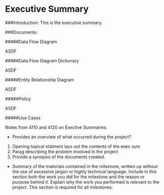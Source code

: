 Executive Summary
===

###Introduction:
This is the executive summary.


###Documents:

#####Data Flow Diagram

ASDF

#####Data Flow Diagram Dictionary

ASDF

#####Entity Relationship Diagram

ASDF

#####Policy

ASDF

#####Use Cases

Notes from 4110 and 4120 on Exective Summaries:

 * Provides an overview of what occurred during the project?
1. Opening topical statment lays out the contents of the exec sum
2. Parag describing the problem involved in the project
3. Provide a synopsis of the documents created. 

 * Summary of the materials contained in the milestone, written up
without the use of excessive jargon or highly technical language. Include in this section
both the work you did for the milestone and the reason or purpose behind it. Explain
why the work you performed is relevant to the project. This section is required for all
milestones.
